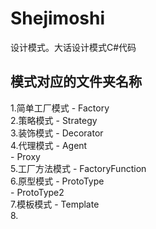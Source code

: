 # Shejimoshi
设计模式。大话设计模式C#代码
## 模式对应的文件夹名称
1.简单工厂模式	-	Factory  
2.策略模式	-	Strategy  
3.装饰模式	-	Decorator  
4.代理模式	-	Agent  
			-	Proxy  
5.工厂方法模式	-	FactoryFunction  
6.原型模式	-	ProtoType  
			-	ProtoType2  
7.模板模式	-	Template  
8.
